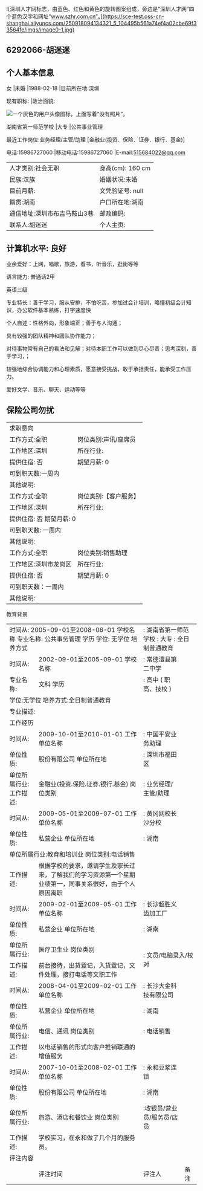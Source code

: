 

![深圳人才网标志，由蓝色、红色和黄色的旋转图案组成，旁边是“深圳人才网”四个蓝色汉字和网址“www.szhr.com.cn”。](https://sce-test.oss-cn-shanghai.aliyuncs.com/250918094134321_5_104495b561a74ef4a02cbe69f33564fe/imgs/image0-1.jpg)

## 6292066-胡迷迷

## 个人基本信息

女 |未婚 |1988-02-18 |目前所在地:深圳

现有职称: |政治面貌:

![一个灰色的用户头像图标，上面写着“没有照片”。](https://sce-test.oss-cn-shanghai.aliyuncs.com/250918094134321_5_104495b561a74ef4a02cbe69f33564fe/imgs/image0-2.jpg)

湖南省第一师范学校 |大专 |公共事业管理

最近工作岗位:业务经理/主管/助理 [金融业(投资．保险．证券．银行．基金)]

电话:15986727060 |移动电话:15986727060 |E-mail:515684022@qq.com



<table><tr><td>人才类别:社会无职</td><td>身高(cm): 160 cm</td></tr><tr><td>民族:汉族</td><td>婚姻状况:未婚</td></tr><tr><td>目前月薪:</td><td>文凭验证号: null</td></tr><tr><td>籍贯:湖南</td><td>户口所在地:湖南</td></tr><tr><td>通信地址:深圳市布吉马鞍山3巷</td><td>邮政编码:</td></tr><tr><td>联系人:胡迷迷</td><td>个人主页:</td></tr></table>

## 计算机水平: 良好

业余爱好：上网，唱歌，旅游，看书，听音乐，逛街等等

语言能力: 普通话2甲

英语三级

专业特长：善于学习，服从安排，不怕吃苦，参加过会计培训，略懂初级会计知识，办公软件基本熟练，打字速度快

个人自述：性格外向，形象端正；善于与人沟通；

具有较强的团队精神和团队协作能力；

对待事物常有自己的看法和见解；对待本职工作可以做到尽心尽责；思考深刻，善于学习，；

较强地综合协调能力和心理素质，愿意接受挑战，敢于承担责任，能承受工作压力。

爱好文学、音乐、聊天、运动等等

## 保险公司勿扰



<table><tr><td colspan="2">求职意向</td></tr><tr><td>工作方式:全职</td><td>岗位类别:声讯/座席员</td></tr><tr><td>工作地区:深圳</td><td>所在行业:</td></tr><tr><td>提供住宿: 否</td><td>期望月薪: 0</td></tr><tr><td colspan="2">可到职天数:一周内</td></tr><tr><td>其他说明:</td><td></td></tr><tr><td>工作方式:全职</td><td>岗位类别:【客户服务】</td></tr><tr><td>工作地区:深圳</td><td>所在行业:</td></tr><tr><td colspan="2">提供住宿: 否 期望月薪: 0</td></tr><tr><td>可到职天数: 一周内</td><td></td></tr><tr><td>其他说明:</td><td></td></tr><tr><td>工作方式:全职</td><td>岗位类别:销售助理</td></tr><tr><td>工作地区:深圳市龙岗区</td><td>所在行业:</td></tr><tr><td>提供住宿: 否</td><td>期望月薪: 0</td></tr><tr><td colspan="2">可到职天数：一周内</td></tr><tr><td>其他说明:</td><td></td></tr></table>

教育背景

<table><tr><td colspan="2">时间从: 2005-09-01至2008-06-01  学校名称  专业名称: 公共事务管理  学历  学位: 无学位  培养方式</td><td colspan="2">: 湖南省第一师范学校  : 大专  : 全日制普通教育</td></tr><tr><td>时间从:</td><td>2002-09-01至2005-09-01 学校名称</td><td>: 常德澧县第二中学</td><td></td></tr><tr><td>专业名称:</td><td>文科 学历</td><td>: 高中 ( 职高、技校 )</td><td></td></tr><tr><td colspan="4">学位:无学位 培养方式:全日制普通教育</td></tr><tr><td colspan="4">专业描述:</td></tr><tr><td colspan="4">工作经历</td></tr><tr><td>时间从:</td><td>2009-10-01至2010-01-01 工作单位名称</td><td>: 中国平安业务助理</td><td></td></tr><tr><td>单位性质:</td><td>股份有限公司 单位所在地</td><td>: 深圳市福田区</td><td></td></tr><tr><td>单位所属行业:  工作描述:</td><td>金融业(投资.保险.证券.银行.基金) 岗位类别</td><td>: 业务经理/主管/助理</td><td></td></tr><tr><td>时间从:</td><td>2009-05-01至2009-07-01 工作单位名称</td><td>: 黄冈网校长沙分校</td><td></td></tr><tr><td>单位性质:</td><td>私营企业 单位所在地</td><td>: 湖南</td><td></td></tr><tr><td colspan="4">单位所属行业:教育和培训业 岗位类别:电话销售</td></tr><tr><td>工作描述:</td><td>根据学校的要求，邀请学生及家长过来，了解我们的学习资源第一个星期业绩第一，同事关系很好，由于个人原因离职</td><td></td><td></td></tr><tr><td>时间从:</td><td>2009-02-01至2009-05-01 工作单位名称</td><td>: 长沙超胜义齿加工厂</td><td></td></tr><tr><td>单位性质:</td><td>私营企业 单位所在地</td><td>: 湖南</td><td></td></tr><tr><td>单位所属行业:</td><td>医疗卫生业 岗位类别</td><td colspan="2" rowspan="2">: 文员/电脑录入/校对</td></tr><tr><td>工作描述:</td><td>前台接待，出货登记，入货登记，文件处理，接打电话等文职工作</td></tr><tr><td>时间从:</td><td>2008-04-01至2009-02-01 工作单位名称</td><td>: 长沙大金科技有限公司</td><td></td></tr><tr><td>单位性质:</td><td>私营企业 单位所在地</td><td>: 湖南</td><td></td></tr><tr><td>单位所属行业:</td><td>电信、通讯 岗位类别</td><td>: 电话销售</td><td></td></tr><tr><td>工作描述:</td><td>以电话销售的形式向客户推销联通的增值服务</td><td></td><td></td></tr><tr><td>时间从:</td><td>2007-10-01至2008-02-01 工作单位名称</td><td>: 永和豆浆连锁</td><td></td></tr><tr><td>单位性质:</td><td>股份有限公司 单位所在地</td><td colspan="2">: 湖南</td></tr><tr><td>单位所属行业:</td><td>旅游、酒店和餐饮业 岗位类别</td><td>:收银员/营业员/服务员/店员</td><td></td></tr><tr><td>工作描述:</td><td>学校实习，在永和做了几个月的服务员。</td><td></td><td></td></tr><tr><td colspan="4">评注内容</td></tr><tr><td></td><td>评注时间</td><td>评注人</td><td>备注</td></tr></table>